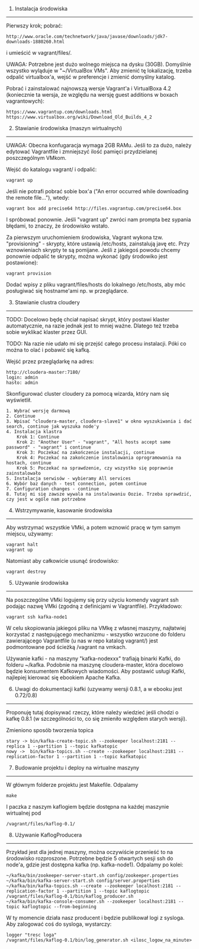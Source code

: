 1. Instalacja środowiska
------------------------
Pierwszy krok; pobrać:

    http://www.oracle.com/technetwork/java/javase/downloads/jdk7-downloads-1880260.html

i umieścić w vagrant/files/.

UWAGA: Potrzebne jest dużo wolnego miejsca na dysku (30GB). Domyślnie wszystko wyląduje w "~/VirtualBox VMs". Aby zmienić tę lokalizację, trzeba odpalić virtualbox'a, wejść w preferencje i zmienić domyślny katalog.

Pobrać i zainstalować najnowszą wersje Vagrant'a i VirtualBoxa 4.2 (koniecznie ta wersja, ze względu na wersję guest additions w boxach vagrantowych):
    
    https://www.vagrantup.com/downloads.html
    https://www.virtualbox.org/wiki/Download_Old_Builds_4_2


2. Stawianie środowiska (maszyn wirtualnych)
--------------------------------------------
UWAGA: Obecna konfugaracja wymaga 2GB RAMu. Jeśli to za dużo, należy edytować Vagrantfile i zmniejszyć ilość pamięci przydzielanej poszczególnym VMkom.

Wejść do katalogu vagrant/ i odpalić:

    vagrant up

Jeśli nie potrafi pobrać sobie box'a ("An error occurred while downloading the remote file..."), wtedy:

    vagrant box add precise64 http://files.vagrantup.com/precise64.box

I spróbować ponownie. Jeśli "vagrant up" zwróci nam prompta bez sypania błędami, to znaczy, że środowisko wstało.

Za pierwszym uruchomieniem środowiska, Vagrant wykona tzw. "provisioning" - skrypty, które ustawią /etc/hosts, zainstalują javę etc. Przy wznowieniach skrypty te są pomijane. Jeśli z jakiegoś powodu chcemy ponownie odpalić te skrypty, można wykonać (gdy środowiko jest postawione):

    vagrant provision

Dodać wpisy z pliku vagrant/files/hosts do lokalnego /etc/hosts, aby móc posługiwać się hostname'ami np. w przeglądarce.


3. Stawianie clustra cloudery
------------------------------------------
TODO: Docelowo będę chciał napisać skrypt, który postawi klaster automatycznie, na razie jednak jest to mniej ważne. Dlatego też trzeba sobie wyklikać klaster przez GUI.

TODO: Na razie nie udało mi się przejść całego procesu instalacji. Póki co można to olać i pobawić się kafką.

Wejść przez przeglądarkę na adres:
    
    http://cloudera-master:7180/
    login: admin
    hasło: admin

Skonfigurować cluster cloudery za pomocą wizarda, który nam się wyświetlił.

    1. Wybrać wersję darmową
    2. Continue
    3. Wpisać "cloudera-master, cloudera-slave1" w okno wyszukiwania i dać search, continue jak wyszuka node'y
    4. Instalacja klastra
        Krok 1: Continue
        Krok 2: "Another User" - "vagrant", "All hosts accept same password" - "vagrant" i continue
        Krok 3: Poczekać na zakończenie instalacji, continue
        Krok 4: Poczekać na zakończenie instalowania oprogramowania na hostach, continue
        Krok 5: Poczekać na sprawdzenie, czy wszystko się poprawnie zainstalowało
    5. Instalacja serwisów - wybieramy All services
    6. Wybór baz danych - test connection, potem continue
    7. Configuration changes - continue
    8. Tutaj mi się zawsze wywala na instalowaniu Oozie. Trzeba sprawdzić, czy jest w ogóle nam potrzebne


4. Wstrzymywanie, kasowanie środowiska
--------------------------------------
Aby wstrzymać wszystkie VMki, a potem wznowić pracę w tym samym miejscu, używamy:

    vagrant halt
    vagrant up

Natomiast aby całkowicie usunąć środowisko:

    vagrant destroy


5. Używanie środowiska
----------------------
Na poszczególne VMki logujemy się przy użyciu komendy vagrant ssh podając nazwę VMki (zgodną z definicjami w Vagrantfile). Przykładowo:

    vagrant ssh kafka-node1

W celu skopiowania jakiegoś pliku na VMkę z własnej maszyny, najłatwiej korzystać z następującego mechanizmu - wszystko wrzucone do folderu zawierającego Vagrantfile (u nas w repo katalog vagrant/) jest podmontowane pod ścieżką /vagrant na vmkach.

Używanie kafki - na maszyny "kafka-nodexxx" trafiają binarki Kafki, do folderu ~/kafka. Podobnie na maszynę cloudera-master, która docelowo będzie konsumentem Kafkowych wiadomości. Aby postawić usługi Kafki, najlepiej kierować się ebookiem Apache Kafka.


6. Uwagi do dokumentacji kafki (uzywamy wersji 0.8.1, a w ebooku jest 0.72/0.8)
-------------------------------------------------------------------------------
Proponuję tutaj dopisywać rzeczy, które należy wiedzieć jeśli chodzi o kafkę 0.8.1 (w szczególności to, co się zmieniło względem starych wersji).

Zmieniono sposób tworzenia topica

    stary -> bin/kafka-create-topic.sh --zookeeper localhost:2181 --replica 1 --partition 1 --topic kafkatopic
    nowy ->  bin/kafka-topics.sh --create --zookeeper localhost:2181 --replication-factor 1 --partition 1 --topic kafkatopic


7. Budowanie projektu i deploy na wirtualne maszyny
---------------------------------------------------
W głównym folderze projektu jest Makefile. Odpalamy

    make

I paczka z naszym kaflogiem będzie dostępna na każdej maszynie wirtualnej pod 

    /vagrant/files/kaflog-0.1/


8. Używanie KaflogProducera
---------------------------
Przykład jest dla jednej maszyny, można oczywiście przenieść to na środowisko rozproszone.
Potrzebne będzie 5 otwartych sesji ssh do node'a, gdzie jest dostępna kafka (np. kafka-node1).
Odpalamy po kolei:

    ~/kafka/bin/zookeeper-server-start.sh config/zookeeper.properties
    ~/kafka/bin/kafka-server-start.sh config/server.properties
    ~/kafka/bin/kafka-topics.sh --create --zookeeper localhost:2181 --replication-factor 1 --partition 1 --topic kaflogtopic
    /vagrant/files/kaflog-0.1/bin/kaflog_producer.sh
    ~/kafka/bin/kafka-console-consumer.sh --zookeeper localhost:2181 --topic kaflogtopic --from-beginning

W ty momencie działa nasz producent i będzie publikował logi z sysloga. Aby zalogować coś do sysloga, wystarczy:

    logger "tresc loga"
    /vagrant/files/kaflog-0.1/bin/log_generator.sh <ilosc_logow_na_minute>
